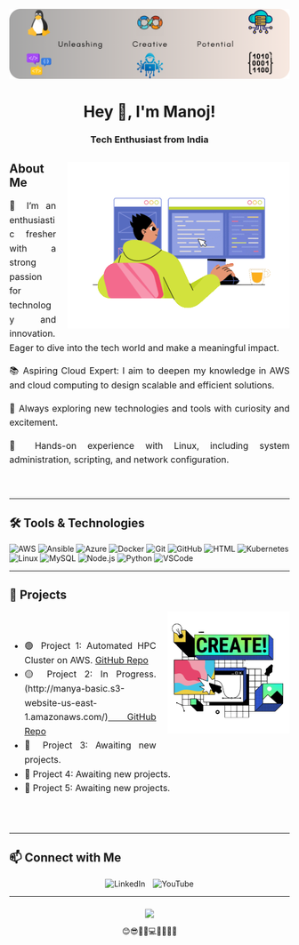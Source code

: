 ![logo](https://github.com/manojz4/github_readme/blob/main/manoj_made-modified.png)

<h1 align="center">Hey 👋, I'm Manoj!</h1>
<h3 align="center">Tech Enthusiast from India</h3>

<div style="max-width: 800px; margin: auto; position: relative;">
  <img align="right" alt="Coding" width="400" src="https://github.com/manojz4/github_readme/blob/main/juicy-man-programmer-writing-code-and-make-web-design-on-a-pc.gif" style="margin-left: 20px; margin-bottom: 20px; float: right; max-width: 100%; height: auto;">

  <h2>About Me</h2>
  <div style="text-align: justify; font-size: 16px; line-height: 1.6;">
    <p>🌟 I’m an enthusiastic fresher with a strong passion for technology and innovation. Eager to dive into the tech world and make a meaningful impact.</p>
    <p>📚 Aspiring Cloud Expert: I aim to deepen my knowledge in AWS and cloud computing to design scalable and efficient solutions.</p>
    <p>🤖 Always exploring new technologies and tools with curiosity and excitement.</p>
    <p>🐧 Hands-on experience with Linux, including system administration, scripting, and network configuration.</p>
    <br> <!-- Added line break here -->
  </div>
</div>

---

<h2 align="left">🛠️ Tools & Technologies</h2>

<div align="left" style="flex-wrap: wrap; max-width: 800px;">
  <img src="https://skillicons.dev/icons?i=aws" height="40" alt="AWS" />
  <img src="https://skillicons.dev/icons?i=ansible" height="40" alt="Ansible" />
  <img src="https://skillicons.dev/icons?i=azure" height="40" alt="Azure" />
  <img src="https://skillicons.dev/icons?i=docker" height="40" alt="Docker" />
  <img src="https://skillicons.dev/icons?i=git" height="40" alt="Git" />
  <img src="https://skillicons.dev/icons?i=github" height="40" alt="GitHub" />
  <img src="https://skillicons.dev/icons?i=html" height="40" alt="HTML" />
  <img src="https://skillicons.dev/icons?i=kubernetes" height="40" alt="Kubernetes" />
  <img src="https://skillicons.dev/icons?i=linux" height="40" alt="Linux" />
  <img src="https://skillicons.dev/icons?i=mysql" height="40" alt="MySQL" />
  <img src="https://skillicons.dev/icons?i=nodejs" height="40" alt="Node.js" />
  <img src="https://skillicons.dev/icons?i=py" height="40" alt="Python" />
  <img src="https://skillicons.dev/icons?i=vscode" height="40" alt="VSCode" />
</div>

---

<h2 align="left">📂 Projects</h2>

<div style="max-width: 800px; margin: auto; position: relative;">
  <img align="right" alt="Coding" width="220" src="https://github.com/manojz4/github_readme/blob/main/memphis-web-design-with-the-word-create.gif" style="margin-left: 20px; margin-bottom: 20px; float: right; max-width: 100%; height: auto; vertical-align: middle;">
<br> <!-- Added line break here -->
  <br> <!-- Added line break here -->
  
  <ul style="text-align: justify; font-size: 16px; line-height: 1.6;">
    <li> 🟢 Project 1: Automated HPC Cluster on AWS. <a href="https://github.com/manojz4/CDAC_PROJECT.git" target="_blank"> GitHub Repo</a></li>
    <li> 🟡 Project 2: In Progress.(http://manya-basic.s3-website-us-east-1.amazonaws.com/)<a href="https://github.com/manojz4/AWS_Project_static_website.git" target="_blank"> GitHub Repo</a></li>
    <li> 🔴 Project 3: Awaiting new projects.</li>
    <li> 🔴 Project 4: Awaiting new projects.</li>
    <li> 🔴 Project 5: Awaiting new projects.</li>
    <br> <!-- Added line break here -->
    <br> <!-- Added line break here -->
  </ul>
</div>

---

<h2 align="left">📫 Connect with Me</h2>

<div align="center">
  <a href="https://www.linkedin.com/in/manoj-padvi" target="_blank" style="text-decoration: none; margin-right: 10px;">
    <img src="https://raw.githubusercontent.com/maurodesouza/profile-readme-generator/master/src/assets/icons/social/linkedin/default.svg" width="52" height="40" alt="LinkedIn" />
  </a>
  <a href="https://www.youtube.com/channel/UCnrn7DbMlnD8YZAeVDH4j-g" target="_blank" style="text-decoration: none;">
    <img src="https://raw.githubusercontent.com/maurodesouza/profile-readme-generator/master/src/assets/icons/social/youtube/default.svg" width="52" height="40" alt="YouTube" />
  </a>
</div>

---

<div align="center" style="position: relative; margin-top: 20px;">
  <img src="https://profile-counter.glitch.me/manojz4/count.svg?" style="vertical-align: middle;" />
  <p>😊😎🚀✨💻👨‍💻🌟🎉</p>
</div>

